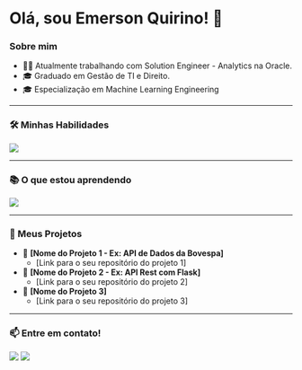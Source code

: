 # Olá, sou Emerson Quirino! 👋

### Sobre mim
- 👨‍💻 Atualmente trabalhando com Solution Engineer - Analytics na Oracle.
- 🎓 Graduado em Gestão de TI e Direito.
- 🎓 Especialização em Machine Learning Engineering

---

### 🛠️ Minhas Habilidades
<p align="left">
  <a href="https://skillicons.dev">
    <img src="https://skillicons.dev/icons?i=python,git,oracle,aws,sql," />
  </a>
</p>

---

### 📚 O que estou aprendendo
<p align="left">
  <a href="https://skillicons.dev">
    <img src="https://skillicons.dev/icons?i=aws," />
  </a>
</p>

---

### 🚀 Meus Projetos

- 🔗 **[Nome do Projeto 1 - Ex: API de Dados da Bovespa]**
  - [Link para o seu repositório do projeto 1]
- 🔗 **[Nome do Projeto 2 - Ex: API Rest com Flask]**
  - [Link para o seu repositório do projeto 2]
- 🔗 **[Nome do Projeto 3]**
  - [Link para o seu repositório do projeto 3]

---

### 📫 Entre em contato!
<p align="left">
<a href="https://www.linkedin.com/in/emerson-quirino-0506b5150/" target="_blank"><img src="https://img.shields.io/badge/-LinkedIn-%230077B5?style=for-the-badge&logo=linkedin&logoColor=white" target="_blank"></a>
<a href="mailto:emersonquirinoalves@outlook.com"><img src="https://img.shields.io/badge/Outlook-0078D4?style=for-the-badge&logo=microsoft-outlook&logoColor=white" /></a>
</p>
